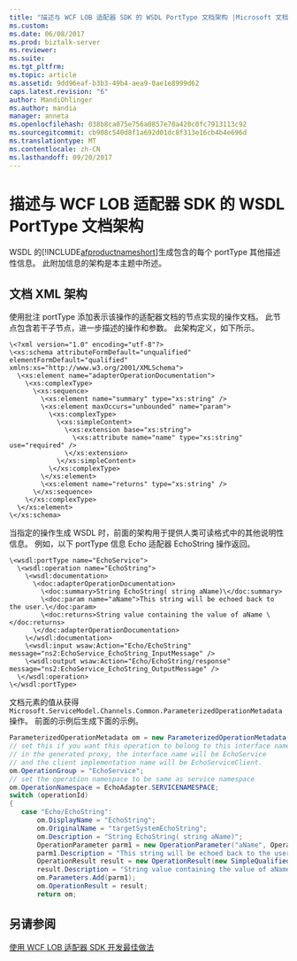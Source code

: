 ```yaml
---
title: "描述与 WCF LOB 适配器 SDK 的 WSDL PortType 文档架构 |Microsoft 文档"
ms.custom: 
ms.date: 06/08/2017
ms.prod: biztalk-server
ms.reviewer: 
ms.suite: 
ms.tgt_pltfrm: 
ms.topic: article
ms.assetid: 9dd96eaf-b3b3-49b4-aea9-0ae1e8999d62
caps.latest.revision: "6"
author: MandiOhlinger
ms.author: mandia
manager: anneta
ms.openlocfilehash: 038b8ca075e756a0857e70a420c0fc7913113c92
ms.sourcegitcommit: cb908c540d8f1a692d01dc8f313e16cb4b4e696d
ms.translationtype: MT
ms.contentlocale: zh-CN
ms.lasthandoff: 09/20/2017
---
```

# <a name="describe-the-wsdl-porttype-documentation-schema-with-the-wcf-lob-adapter-sdk"></a>描述与 WCF LOB 适配器 SDK 的 WSDL PortType 文档架构
WSDL 的[!INCLUDE[afproductnameshort](../../includes/afproductnameshort-md.md)]生成包含的每个 portType 其他描述性信息。 此附加信息的架构是本主题中所述。  
  
## <a name="documentation-xml-schema"></a>文档 XML 架构  
 使用批注 portType 添加表示该操作的适配器文档的节点实现的操作文档。 此节点包含若干子节点，进一步描述的操作和参数。 此架构定义，如下所示。  
  
```  
\<?xml version="1.0" encoding="utf-8"?>  
\<xs:schema attributeFormDefault="unqualified" elementFormDefault="qualified" xmlns:xs="http://www.w3.org/2001/XMLSchema">  
  \<xs:element name="adapterOperationDocumentation">  
    \<xs:complexType>  
      \<xs:sequence>  
        \<xs:element name="summary" type="xs:string" />  
        \<xs:element maxOccurs="unbounded" name="param">  
          \<xs:complexType>  
            \<xs:simpleContent>  
              \<xs:extension base="xs:string">  
                \<xs:attribute name="name" type="xs:string" use="required" />  
              \</xs:extension>  
            \</xs:simpleContent>  
          \</xs:complexType>  
        \</xs:element>  
        \<xs:element name="returns" type="xs:string" />  
      \</xs:sequence>  
    \</xs:complexType>  
  \</xs:element>  
\</xs:schema>  
```  
  
 当指定的操作生成 WSDL 时，前面的架构用于提供人类可读格式中的其他说明性信息。 例如，以下 portType 信息 Echo 适配器 EchoString 操作返回。  
  
```  
\<wsdl:portType name="EchoService">  
  \<wsdl:operation name="EchoString">  
    \<wsdl:documentation>  
      \<doc:adapterOperationDocumentation>  
        \<doc:summary>String EchoString( string aName)\</doc:summary>  
        \<doc:param name="aName">This string will be echoed back to the user.\</doc:param>  
        \<doc:returns>String value containing the value of aName \</doc:returns>  
      \</doc:adapterOperationDocumentation>  
    \</wsdl:documentation>  
    \<wsdl:input wsaw:Action="Echo/EchoString" message="ns2:EchoService_EchoString_InputMessage" />  
    \<wsdl:output wsaw:Action="Echo/EchoString/response" message="ns2:EchoService_EchoString_OutputMessage" />  
  \</wsdl:operation>  
\</wsdl:portType>  
```  
  
 文档元素的值从获得`Microsoft.ServiceModel.Channels.Common.ParameterizedOperationMetadata`操作。 前面的示例后生成下面的示例。  
  
```csharp  
ParameterizedOperationMetadata om = new ParameterizedOperationMetadata(operationId, operationId);  
// set this if you want this operation to belong to this interface name  
// in the generated proxy, the interface name will be EchoService  
// and the client implementation name will be EchoServiceClient.  
om.OperationGroup = "EchoService";  
// set the operation namespace to be same as service namespace  
om.OperationNamespace = EchoAdapter.SERVICENAMESPACE;              
switch (operationId)  
{  
   case "Echo/EchoString":  
       om.DisplayName = "EchoString";  
       om.OriginalName = "targetSystemEchoString";  
       om.Description = "String EchoString( string aName)";  
       OperationParameter parm1 = new OperationParameter("aName", OperationParameterDirection.In, QualifiedType.StringType, false);  
       parm1.Description = "This string will be echoed back to the user.";  
       OperationResult result = new OperationResult(new SimpleQualifiedType(XmlTypeCode.String), false);  
       result.Description = "String value containing the value of aName";  
       om.Parameters.Add(parm1);  
       om.OperationResult = result;  
       return om;   
```  
  
## <a name="see-also"></a>另请参阅  
 [使用 WCF LOB 适配器 SDK 开发最佳做法](../../adapters-and-accelerators/wcf-lob-adapter-sdk/development-best-practices-using-the-wcf-lob-adapter-sdk.md)